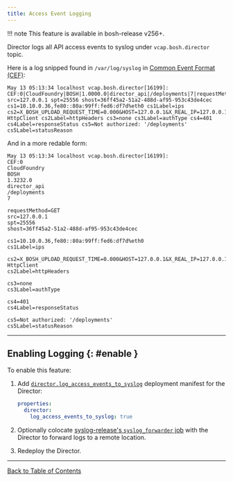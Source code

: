 ```yaml
---
title: Access Event Logging
---
```


!!! note
    This feature is available in bosh-release v256+.

Director logs all API access events to syslog under `vcap.bosh.director` topic.

Here is a log snipped found in `/var/log/syslog` in [Common Event Format (CEF)](https://www.protect724.hpe.com/servlet/JiveServlet/downloadBody/1072-102-7-18874/CommonEventFormat%20v22.pdf):

```
May 13 05:13:34 localhost vcap.bosh.director[16199]: CEF:0|CloudFoundry|BOSH|1.0000.0|director_api|/deployments|7|requestMethod=GET src=127.0.0.1 spt=25556 shost=36ff45a2-51a2-488d-af95-953c43de4cec cs1=10.10.0.36,fe80::80a:99ff:fed6:df7d%eth0 cs1Label=ips cs2=X_BOSH_UPLOAD_REQUEST_TIME=0.000&HOST=127.0.0.1&X_REAL_IP=127.0.0.1&X_FORWARDED_FOR=127.0.0.1&X_FORWARDED_PROTO=https&USER_AGENT=EventMachine HttpClient cs2Label=httpHeaders cs3=none cs3Label=authType cs4=401 cs4Label=responseStatus cs5=Not authorized: '/deployments' cs5Label=statusReason
```

And in a more redable form:

```
May 13 05:13:34 localhost vcap.bosh.director[16199]:
CEF:0
CloudFoundry
BOSH
1.3232.0
director_api
/deployments
7

requestMethod=GET
src=127.0.0.1
spt=25556
shost=36ff45a2-51a2-488d-af95-953c43de4cec

cs1=10.10.0.36,fe80::80a:99ff:fed6:df7d%eth0
cs1Label=ips

cs2=X_BOSH_UPLOAD_REQUEST_TIME=0.000&HOST=127.0.0.1&X_REAL_IP=127.0.0.1&X_FORWARDED_FOR=127.0.0.1&X_FORWARDED_PROTO=https&USER_AGENT=EventMachine HttpClient
cs2Label=httpHeaders

cs3=none
cs3Label=authType

cs4=401
cs4Label=responseStatus

cs5=Not authorized: '/deployments'
cs5Label=statusReason
```

---
## Enabling Logging {: #enable }

To enable this feature:

1. Add [`director.log_access_events_to_syslog`](https://bosh.io/jobs/director?source=github.com/cloudfoundry/bosh#p=director.log_access_events_to_syslog) deployment manifest for the Director:

    ```yaml
    properties:
      director:
        log_access_events_to_syslog: true
    ```

1. Optionally colocate [syslog-release's `syslog_forwarder` job](http://bosh.io/jobs/syslog_forwarder?source=github.com/cloudfoundry/syslog-release) with the Director to forward logs to a remote location.

1. Redeploy the Director.

---
[Back to Table of Contents](index.md#director-config)
